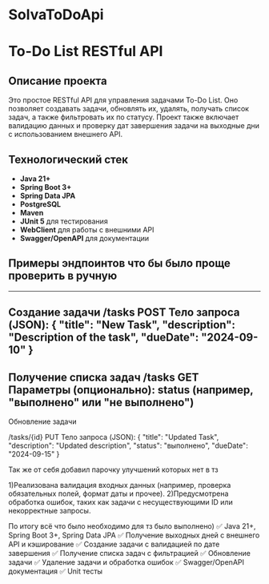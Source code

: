 # SolvaToDoApi
# To-Do List RESTful API

## Описание проекта

Это простое RESTful API для управления задачами To-Do List. Оно позволяет создавать задачи, обновлять их, удалять, получать список задач, а также фильтровать их по статусу. Проект также включает валидацию данных и проверку дат завершения задачи на выходные дни с использованием внешнего API.

## Технологический стек

- **Java 21+**
- **Spring Boot 3+**
- **Spring Data JPA**
- **PostgreSQL** 
- **Maven**
- **JUnit 5** для тестирования
- **WebClient** для работы с внешними API
- **Swagger/OpenAPI** для документации
## Примеры эндпоинтов что бы было проще проверить в ручную
------------------
Создание задачи
 /tasks
 POST
Тело запроса (JSON):
{
  "title": "New Task",
  "description": "Description of the task",
  "dueDate": "2024-09-10"
}
-------------------
Получение списка задач
 /tasks
 GET
Параметры (опционально):
status (например, "выполнено" или "не выполнено")
-------------------
Обновление задачи

/tasks/{id}
 PUT
Тело запроса (JSON):
{
  "title": "Updated Task",
  "description": "Updated description",
  "status": "выполнено",
  "dueDate": "2024-09-15"
}

Так же от себя добавил парочку улучшений которых нет в тз

1)Реализована валидация входных данных (например, проверка обязательных полей, формат даты и прочее).
2)Предусмотрена обработка ошибок, таких как задачи с несуществующими ID или некорректные запросы.

По итогу всё что было необходимо для тз было выполнено)
✅ Java 21+, Spring Boot 3+, Spring Data JPA
✅ Получение выходных дней с внешнего API и кэширование
✅ Создание задачи с валидацией по дате завершения
✅ Получение списка задач с фильтрацией
✅ Обновление задачи
✅ Удаление задачи и обработка ошибок
✅ Swagger/OpenAPI документация
✅ Unit тесты



